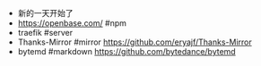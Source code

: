 - 新的一天开始了
- https://openbase.com/ #npm
- traefik #server
- Thanks-Mirror #mirror https://github.com/eryajf/Thanks-Mirror
- bytemd #markdown https://github.com/bytedance/bytemd